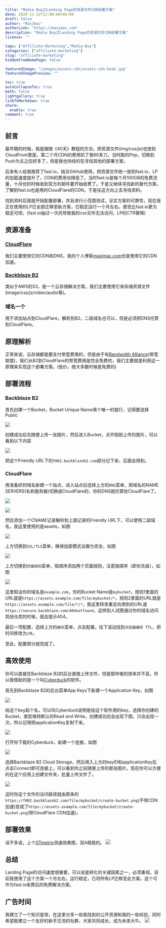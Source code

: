 ```yaml
---
title: "Media Buy之Landing Page的资源文件CDN部署方案"
date: 2020-11-12T12:00:00+08:00
draft: false
author: "MaxJmac"
authorLink: "https://maxjmac.com"
description: "Media Buy之Landing Page的资源文件CDN部署方案"
license: ""

tags: ["Affiliate-Marketing","Media-Buy"]
categories: ["affiliate-marketing"]
slug: "affiliate-marketing"
hiddenFromHomePage: false

featuredImage: "/images/assets-cdn/assets-cdn-head.jpg"
featuredImagePreview: ""

toc: true
autoCollapseToc: true
math: false
lightgallery: true
linkToMarkdown: true
share:
  enable: true
comment: true
---
```


## 前言
最早期的时候，我是跟随《40天》教程的方法，把资源文件(img/css/js)也放到CloudFront里面，第二个月CDN的费用扣了我60多刀，当时跑的Pop。切换到Push为主之后好多了，但是我也持续的在寻找其他的部署方案。

后来有人给我推荐了fast.io，结合GitHub使用，把资源文件统一放到fast.io，LP的加载速度提升了，CDN的费用也降低了。当时fast.io是每个月100GB的免费流量，十月份的时候收到官方的邮件要开始收费了。于是又继续寻找新的替代方案，了解到fast.io也是用的CloudFlare的CDN，于是往这方向上去寻找资料。

找到资料后我就开始配置部署，并且进行小范围测试，证实方案的可靠性，现在我正在使用的LP已全部迁移至新方案，已稳定运行一个月左右，感觉比fast.io更为稳定可控。(fast.io抽过一次风导致我的css文件无法访问，LP的CTR骤降)

## 资源准备

### [CloudFlare](https://www.cloudflare.com/)
我们主要使用它的CDN和DNS，我的个人博客[maxjmac.com](https://maxjmac.com/)也是使用它的CDN加速。

### [Backblaze B2](https://www.backblaze.com/)
类似于AWS的S3，是一个云存储解决方案，我们主要使用它来存储资源文件(image/css/js/video/audio等)。

### 域名一个
用于添加站点到CloudFlare，解析到B2，二级域名也可以，但是必须把DNS托管到CloudFlare。

## 原理解析
正常来说，云存储都是要支付带宽费用的，但是由于有[Bandwidth Alliance](https://www.cloudflare.com/bandwidth-alliance/)(带宽联盟)，我们从B2到CloudFlare的带宽费用是完全免费的，我们主要就是利用这一原理来实现这个部署方案。(低价，绝大多数时候是免费的)

## 部署流程

### Backblaze B2
首先创建一个Bucket，Bucket Unique Name填个唯一的就行，记得要选择Public

![](/images/assets-cdn/create-bucket.png)

创建成功后先随便上传一张图片，然后进入Bucket，点开刚刚上传的图片，可以看到以下内容

![](/images/assets-cdn/friendly-url.png)

把这个Friendly URL下的`f002.backblazeb2.com`部分记下来，后面会用到。

### CloudFlare
用准备好的域名新建一个站点，进入站点后选择上方的`DNS`菜单，把域名的NAME SERVERS(名称服务器)切换成CloudFlare的，你的DNS就托管给CloudFlare了。

![](/images/assets-cdn/nameservers1.png)

![](/images/assets-cdn/nameservers2.png)

然后添加一个CNAME记录解析到上面记录的Friendly URL下，可以使用二级域名，我这里使用的是assets，如图

![](/images/assets-cdn/dns.png)

上方切换到`SSL/TLS`菜单，确保加密模式设置为完全，如图

![](/images/assets-cdn/ssl.png)

上方切换到`页面规则`菜单，按顺序添加两个页面规则，注意按顺序（即优先级），如图

![](/images/assets-cdn/page-rule.png)

这里假设你的域名是`example.com`，你的Bucket Name是`mybucket`，规则1里面的URL就是`https://assets.example.com/file/mybucket/*`，规则2里面的URL就是`https://assets.example.com/file/*/*`，我这里转发重定向用到的URL是`https://secure.backblaze.com/404notfound`，这样别人试图通过你的域名访问其他仓库的时候，就会提示404。

最后一项配置，选择上方的`缓存`菜单，点击配置，往下滚动找到`浏览器缓存 TTL`，把时间修改为`1年`。

至此，配置部分就完成了。

## 高效使用
你可以直接在Backblaze B2的后台直接上传文件，但是那样做的效率并不高，所以我借助的是一个叫[Cyberduck](https://cyberduck.io/download/)的软件。

首先到Backblaze B2的后台菜单App Keys下新建一个Application Key，如图

![](/images/assets-cdn/appkey1.png)

给这个key起个名，可以叫Cyberduck说明是给这个软件用的key，选择你创建的Bucket，类型保持默认的Read and Write。创建成功后会出现下图，只会出现一次，所以记得把applicationKey复制下来。

![](/images/assets-cdn/appkey2.png)

打开你下载的Cyberduck，新建一个连接，如图

![](/images/assets-cdn/cyberduck.png)

选择Backblaze B2 Cloud Storage，然后填入上方的keyID和applicationKey后点击Connect即可连接上，可以看到你之前随便上传的那张图片。现在你可以方便的在这个应用上创建文件夹，批量上传文件了。

![](/images/assets-cdn/cyberduck2.png)

这时你这个文件的访问路径就由原来的`https://f002.backblazeb2.com/file/mybucket/create-bucket.png`(不带CDN加速)变成了`https://assets.example.com/file/mybucket/create-bucket.png`(带CloudFlare CDN加速)。

## 部署效果
话不多说，上个[GTmetrix](https://gtmetrix.com/)测速效果图，双A稳稳的。
![](/images/assets-cdn/speedtest.png)

## 总结
Landing Page的访问速度很重要，可以说是转化的关键因素之一，必须重视。目前我使用了这个方案一个月左右，运行稳定，已将所有LP迁移至此方案。这个可作为fast.io收费后的免费解决方案。

## 广告时间
我建立了一个知识星球，在这里分享一些我找到的公开资源和我的一些经验，同时希望能建立一个友好的新手交流的社群，大家共同成长，成为未来大牛。
![](/images/contact.jpg)